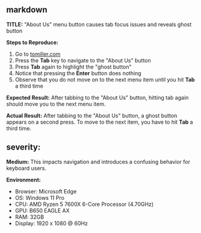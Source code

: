 ## markdown

**TITLE:** "About Us" menu button causes tab focus issues and reveals ghost button

**Steps to Reproduce:**
1. Go to [tomiller.com](https://tomiller.com)
2. Press the **Tab** key to navigate to the "About Us" button
3. Press **Tab** again to highlight the "ghost button"
4. Notice that pressing the **Enter** button does nothing
5. Observe that you do not move on to the next menu item until you hit **Tab** a third time

**Expected Result:**
After tabbing to the "About Us" button, hitting tab again should move you to the next menu item.

**Actual Result:**
After tabbing to the "About Us" button, a ghost button appears on a second press. To move to the next item, you have to hit **Tab** a third time.

## severity: 
**Medium:** 
This impacts navigation and introduces a confusing behavior for keyboard users.

**Environment:**
- Browser: Microsoft Edge
- OS: Windows 11 Pro
- CPU: AMD Ryzen 5 7600X 6-Core Processor (4.70GHz)
- GPU: B650 EAGLE AX
- RAM: 32GB
- Display: 1920 x 1080 @ 60Hz
